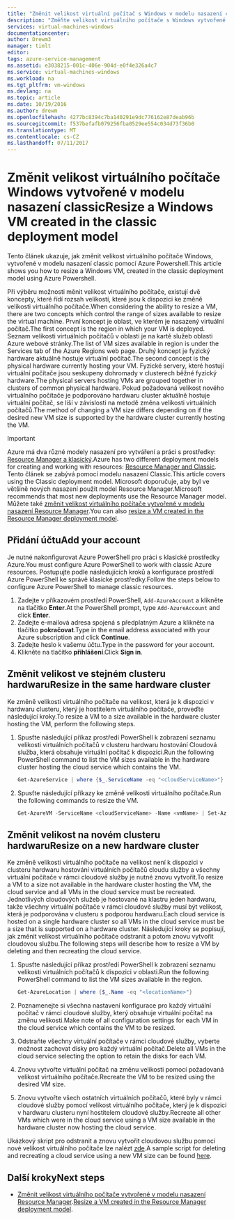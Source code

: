 ```yaml
---
title: "Změnit velikost virtuální počítač s Windows v modelu nasazení classic - Azure | Microsoft Docs"
description: "Změňte velikost virtuálního počítače s Windows vytvořené v modelu nasazení classic, pomocí Azure Powershell."
services: virtual-machines-windows
documentationcenter: 
author: Drewm3
manager: timlt
editor: 
tags: azure-service-management
ms.assetid: e3038215-001c-406e-904d-e0f4e326a4c7
ms.service: virtual-machines-windows
ms.workload: na
ms.tgt_pltfrm: vm-windows
ms.devlang: na
ms.topic: article
ms.date: 10/19/2016
ms.author: drewm
ms.openlocfilehash: 4277bc8394c7ba140291e9dc776162e87deab96b
ms.sourcegitcommit: f537befafb079256fba0529ee554c034d73f36b0
ms.translationtype: MT
ms.contentlocale: cs-CZ
ms.lasthandoff: 07/11/2017
---
```

# <a name="resize-a-windows-vm-created-in-the-classic-deployment-model"></a><span data-ttu-id="272ae-103">Změnit velikost virtuálního počítače Windows vytvořené v modelu nasazení classic</span><span class="sxs-lookup"><span data-stu-id="272ae-103">Resize a Windows VM created in the classic deployment model</span></span>
<span data-ttu-id="272ae-104">Tento článek ukazuje, jak změnit velikost virtuálního počítače Windows, vytvořené v modelu nasazení classic pomocí Azure Powershell.</span><span class="sxs-lookup"><span data-stu-id="272ae-104">This article shows you how to resize a Windows VM, created in the classic deployment model using Azure Powershell.</span></span>

<span data-ttu-id="272ae-105">Při výběru možnosti měnit velikost virtuálního počítače, existují dvě koncepty, které řídí rozsah velikostí, které jsou k dispozici ke změně velikosti virtuálního počítače.</span><span class="sxs-lookup"><span data-stu-id="272ae-105">When considering the ability to resize a VM, there are two concepts which control the range of sizes available to resize the virtual machine.</span></span> <span data-ttu-id="272ae-106">První koncept je oblast, ve kterém je nasazený virtuální počítač.</span><span class="sxs-lookup"><span data-stu-id="272ae-106">The first concept is the region in which your VM is deployed.</span></span> <span data-ttu-id="272ae-107">Seznam velikosti virtuálních počítačů v oblasti je na kartě služeb oblasti Azure webové stránky.</span><span class="sxs-lookup"><span data-stu-id="272ae-107">The list of VM sizes available in region is under the Services tab of the Azure Regions web page.</span></span> <span data-ttu-id="272ae-108">Druhý koncept je fyzický hardware aktuálně hostuje virtuální počítač.</span><span class="sxs-lookup"><span data-stu-id="272ae-108">The second concept is the physical hardware currently hosting your VM.</span></span> <span data-ttu-id="272ae-109">Fyzické servery, které hostují virtuální počítače jsou seskupeny dohromady v clusterech běžné fyzický hardware.</span><span class="sxs-lookup"><span data-stu-id="272ae-109">The physical servers hosting VMs are grouped together in clusters of common physical hardware.</span></span> <span data-ttu-id="272ae-110">Pokud požadovaná velikost nového virtuálního počítače je podporováno hardwaru cluster aktuálně hostuje virtuální počítač, se liší v závislosti na metodě změna velikosti virtuálních počítačů.</span><span class="sxs-lookup"><span data-stu-id="272ae-110">The method of changing a VM size differs depending on if the desired new VM size is supported by the hardware cluster currently hosting the VM.</span></span>

> [!IMPORTANT] 
> <span data-ttu-id="272ae-111">Azure má dva různé modely nasazení pro vytváření a práci s prostředky: [Resource Manager a klasický](../../../resource-manager-deployment-model.md).</span><span class="sxs-lookup"><span data-stu-id="272ae-111">Azure has two different deployment models for creating and working with resources: [Resource Manager and Classic](../../../resource-manager-deployment-model.md).</span></span> <span data-ttu-id="272ae-112">Tento článek se zabývá pomocí modelu nasazení Classic.</span><span class="sxs-lookup"><span data-stu-id="272ae-112">This article covers using the Classic deployment model.</span></span> <span data-ttu-id="272ae-113">Microsoft doporučuje, aby byl ve většině nových nasazení použit model Resource Manager.</span><span class="sxs-lookup"><span data-stu-id="272ae-113">Microsoft recommends that most new deployments use the Resource Manager model.</span></span> <span data-ttu-id="272ae-114">Můžete také [změnit velikost virtuálního počítače vytvořené v modelu nasazení Resource Manager](../resize-vm.md?toc=%2fazure%2fvirtual-machines%2fwindows%2ftoc.json).</span><span class="sxs-lookup"><span data-stu-id="272ae-114">You can also [resize a VM created in the Resource Manager deployment model](../resize-vm.md?toc=%2fazure%2fvirtual-machines%2fwindows%2ftoc.json).</span></span>

## <a name="add-your-account"></a><span data-ttu-id="272ae-115">Přidání účtu</span><span class="sxs-lookup"><span data-stu-id="272ae-115">Add your account</span></span>
<span data-ttu-id="272ae-116">Je nutné nakonfigurovat Azure PowerShell pro práci s klasické prostředky Azure.</span><span class="sxs-lookup"><span data-stu-id="272ae-116">You must configure Azure PowerShell to work with classic Azure resources.</span></span> <span data-ttu-id="272ae-117">Postupujte podle následujících kroků a konfigurace prostředí Azure PowerShell ke správě klasické prostředky.</span><span class="sxs-lookup"><span data-stu-id="272ae-117">Follow the steps below to configure Azure PowerShell to manage classic resources.</span></span>

1. <span data-ttu-id="272ae-118">Zadejte v příkazovém prostředí PowerShell, `Add-AzureAccount` a klikněte na tlačítko **Enter**.</span><span class="sxs-lookup"><span data-stu-id="272ae-118">At the PowerShell prompt, type `Add-AzureAccount` and click **Enter**.</span></span> 
2. <span data-ttu-id="272ae-119">Zadejte e-mailová adresa spojená s předplatným Azure a klikněte na tlačítko **pokračovat**.</span><span class="sxs-lookup"><span data-stu-id="272ae-119">Type in the email address associated with your Azure subscription and click **Continue**.</span></span> 
3. <span data-ttu-id="272ae-120">Zadejte heslo k vašemu účtu.</span><span class="sxs-lookup"><span data-stu-id="272ae-120">Type in the password for your account.</span></span> 
4. <span data-ttu-id="272ae-121">Klikněte na tlačítko **přihlášení**.</span><span class="sxs-lookup"><span data-stu-id="272ae-121">Click **Sign in**.</span></span> 

## <a name="resize-in-the-same-hardware-cluster"></a><span data-ttu-id="272ae-122">Změnit velikost ve stejném clusteru hardwaru</span><span class="sxs-lookup"><span data-stu-id="272ae-122">Resize in the same hardware cluster</span></span>
<span data-ttu-id="272ae-123">Ke změně velikosti virtuálního počítače na velikost, která je k dispozici v hardwaru clusteru, který je hostitelem virtuálního počítače, proveďte následující kroky.</span><span class="sxs-lookup"><span data-stu-id="272ae-123">To resize a VM to a size available in the hardware cluster hosting the VM, perform the following steps.</span></span>

1. <span data-ttu-id="272ae-124">Spusťte následující příkaz prostředí PowerShell k zobrazení seznamu velikosti virtuálních počítačů v clusteru hardwaru hostování Cloudová služba, která obsahuje virtuální počítač k dispozici.</span><span class="sxs-lookup"><span data-stu-id="272ae-124">Run the following PowerShell command to list the VM sizes available in the hardware cluster hosting the cloud service which contains the VM.</span></span>
   
    ```powershell
    Get-AzureService | where {$_.ServiceName -eq "<cloudServiceName>"}
    ```
2. <span data-ttu-id="272ae-125">Spusťte následující příkazy ke změně velikosti virtuálního počítače.</span><span class="sxs-lookup"><span data-stu-id="272ae-125">Run the following commands to resize the VM.</span></span>
   
    ```powershell
    Get-AzureVM -ServiceName <cloudServiceName> -Name <vmName> | Set-AzureVMSize -InstanceSize <newVMSize> | Update-AzureVM
    ```

## <a name="resize-on-a-new-hardware-cluster"></a><span data-ttu-id="272ae-126">Změnit velikost na novém clusteru hardwaru</span><span class="sxs-lookup"><span data-stu-id="272ae-126">Resize on a new hardware cluster</span></span>
<span data-ttu-id="272ae-127">Ke změně velikosti virtuálního počítače na velikost není k dispozici v clusteru hardwaru hostování virtuálních počítačů cloudu služby a všechny virtuální počítače v rámci cloudové služby je nutné znovu vytvořit.</span><span class="sxs-lookup"><span data-stu-id="272ae-127">To resize a VM to a size not available in the hardware cluster hosting the VM, the cloud service and all VMs in the cloud service must be recreated.</span></span> <span data-ttu-id="272ae-128">Jednotlivých cloudových služeb je hostované na klastru jeden hardwaru, takže všechny virtuální počítače v rámci cloudové služby musí být velikost, která je podporována v clusteru s podporou hardwaru.</span><span class="sxs-lookup"><span data-stu-id="272ae-128">Each cloud service is hosted on a single hardware cluster so all VMs in the cloud service must be a size that is supported on a hardware cluster.</span></span> <span data-ttu-id="272ae-129">Následující kroky se popisují, jak změnit velikost virtuálního počítače odstranit a potom znovu vytvořit cloudovou službu.</span><span class="sxs-lookup"><span data-stu-id="272ae-129">The following steps will describe how to resize a VM by deleting and then recreating the cloud service.</span></span>

1. <span data-ttu-id="272ae-130">Spusťte následující příkaz prostředí PowerShell k zobrazení seznamu velikosti virtuálních počítačů k dispozici v oblasti.</span><span class="sxs-lookup"><span data-stu-id="272ae-130">Run the following PowerShell command to list the VM sizes available in the region.</span></span> 
   
    ```powershell
    Get-AzureLocation | where {$_.Name -eq "<locationName>"}
    ```
2. <span data-ttu-id="272ae-131">Poznamenejte si všechna nastavení konfigurace pro každý virtuální počítač v rámci cloudové služby, který obsahuje virtuální počítač na změnu velikosti.</span><span class="sxs-lookup"><span data-stu-id="272ae-131">Make note of all configuration settings for each VM in the cloud service which contains the VM to be resized.</span></span> 
3. <span data-ttu-id="272ae-132">Odstraňte všechny virtuální počítače v rámci cloudové služby, vyberte možnost zachovat disky pro každý virtuální počítač.</span><span class="sxs-lookup"><span data-stu-id="272ae-132">Delete all VMs in the cloud service selecting the option to retain the disks for each VM.</span></span>
4. <span data-ttu-id="272ae-133">Znovu vytvořte virtuální počítač na změnu velikosti pomocí požadovaná velikost virtuálního počítače.</span><span class="sxs-lookup"><span data-stu-id="272ae-133">Recreate the VM to be resized using the desired VM size.</span></span>
5. <span data-ttu-id="272ae-134">Znovu vytvořte všech ostatních virtuálních počítačů, které byly v rámci cloudové služby pomocí velikost virtuálního počítače, který je k dispozici v hardwaru clusteru nyní hostitelem cloudové služby.</span><span class="sxs-lookup"><span data-stu-id="272ae-134">Recreate all other VMs which were in the cloud service using a VM size available in the hardware cluster now hosting the cloud service.</span></span>

<span data-ttu-id="272ae-135">Ukázkový skript pro odstranit a znovu vytvořit cloudovou službu pomocí nové velikost virtuálního počítače lze nalézt [zde](https://github.com/Azure/azure-vm-scripts).</span><span class="sxs-lookup"><span data-stu-id="272ae-135">A sample script for deleting and recreating a cloud service using a new VM size can be found [here](https://github.com/Azure/azure-vm-scripts).</span></span> 

## <a name="next-steps"></a><span data-ttu-id="272ae-136">Další kroky</span><span class="sxs-lookup"><span data-stu-id="272ae-136">Next steps</span></span>
* <span data-ttu-id="272ae-137">[Změnit velikost virtuálního počítače vytvořené v modelu nasazení Resource Manager](../resize-vm.md?toc=%2fazure%2fvirtual-machines%2fwindows%2ftoc.json).</span><span class="sxs-lookup"><span data-stu-id="272ae-137">[Resize a VM created in the Resource Manager deployment model](../resize-vm.md?toc=%2fazure%2fvirtual-machines%2fwindows%2ftoc.json).</span></span>

